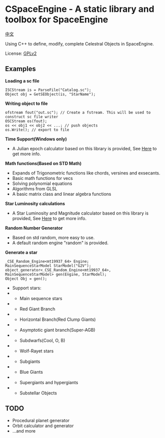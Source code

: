 ﻿# CSpaceEngine - A static library and toolbox for SpaceEngine

[中文](README_CN.md)

Using C++ to define, modify, complete Celestral Objects in SpaceEngine.

License: [GPLv2](https://www.gnu.org/licenses/old-licenses/gpl-2.0.html)

## Examples
**Loading a sc file**
```loading file
ISCStream is = ParseFile("Catalog.sc");
Object obj = GetSEObject(is, "StarName");
```

**Writing object to file**
```writing file
ofstream fout("out.sc"); // Create a fstream. This will be used to construct sc file writer
OSCStream os(fout);
os << obj1 << obj2 << ...; // push objects
os.Write(); // export to file
```

**Time Support(Windows only)**
 * A Julian epoch calculator based on this library is provided, See [Here](CSE_Core/datetime/JulianCalculator.cpp) to get more info.

**Math functions(Based on STD Math)**
 * Expands of Trigonometric functions like chords, versines and exsecants.
 * Basic math functions for vecs
 * Solving polynomial equations
 * Algorithms from GLSL
 * A basic matrix class and linear algebra functions

**Star Luminosity calculations**
 * A Star Luminosity and Magnitude calculator based on this library is provided, See [Here](CSE_Core/lumine/StarMagLumCalculator.cpp) to get more info.

**Random Number Generator**
 * Based on std random, more easy to use.
 * A default random engine "random" is provided.

**Generate a star**
```generating
_CSE_Random_Engine<mt19937_64> Engine;
MainSequenceStarModel StarModel("G2V");
object_generator<_CSE_Random_Engine<mt19937_64>, MainSequenceStarModel> gen(Engine, StarModel);
Object Obj = gen();
```
 * Support stars:
 * - Main sequence stars
 * - Red Giant Branch
 * - Horizontal Branch(Red Clump Giants)
 * - Asymptotic giant branch(Super-AGB)
 * - Subdwarfs(Cool, O, B)
 * - Wolf-Rayet stars
 * - Subgiants
 * - Blue Giants
 * - Supergiants and hypergiants
 * - Substellar Objects

## TODO
 * Procedural planet generator
 * Orbit calculator and generator
 * ...and more
